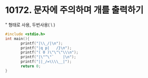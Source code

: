 # 10172. 문자에 주의하며 개를 출력하기
 \" 형태로 사용, 두번사용( \\ )

```c++
#include <stdio.h>
int main(){
       printf("|\\_/|\n");
       printf("|q p|   /}\n");
       printf("( 0 )\"\"\"\\\n");
       printf("|\"^\"`    |\n");
       printf("||_/=\\\\__|");
       return 0;
}
```
